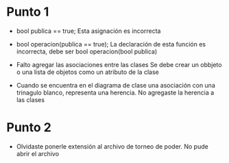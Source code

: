 # Punto 1

* bool    publica == true; Esta asignación es incorrecta

* bool    operacion(publica == true); La declaración de esta función es incorrecta, debe ser bool operacion(bool publica)

* Falto agregar las asociaciones entre las clases Se debe crear un obbjeto o una lista de objetos como un atributo de la clase

* Cuando se encuentra en el diagrama de clase una asociación con una trinagulo blanco, representa una herencia. No agregaste la herencia a las clases

# Punto 2

* Olvidaste ponerle extensión al archivo de torneo de poder. No pude abrir el archivo

